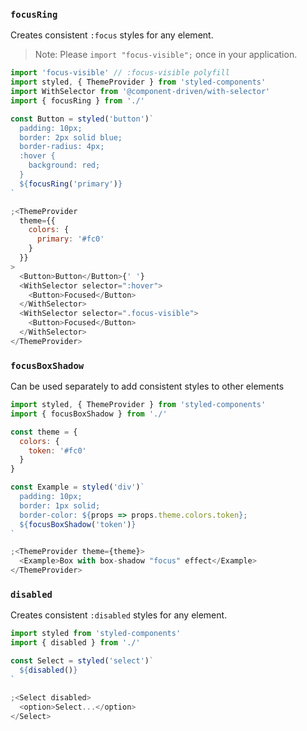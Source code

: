 ### `focusRing`

Creates consistent `:focus` styles for any element.

> Note: Please `import "focus-visible";` once in your application.

```javascript
import 'focus-visible' // :focus-visible polyfill
import styled, { ThemeProvider } from 'styled-components'
import WithSelector from '@component-driven/with-selector'
import { focusRing } from './'

const Button = styled('button')`
  padding: 10px;
  border: 2px solid blue;
  border-radius: 4px;
  :hover {
    background: red;
  }
  ${focusRing('primary')}
`

;<ThemeProvider
  theme={{
    colors: {
      primary: '#fc0'
    }
  }}
>
  <Button>Button</Button>{' '}
  <WithSelector selector=":hover">
    <Button>Focused</Button>
  </WithSelector>
  <WithSelector selector=".focus-visible">
    <Button>Focused</Button>
  </WithSelector>
</ThemeProvider>
```

### `focusBoxShadow`

Can be used separately to add consistent styles to other elements

```javascript
import styled, { ThemeProvider } from 'styled-components'
import { focusBoxShadow } from './'

const theme = {
  colors: {
    token: '#fc0'
  }
}

const Example = styled('div')`
  padding: 10px;
  border: 1px solid;
  border-color: ${props => props.theme.colors.token};
  ${focusBoxShadow('token')}
`

;<ThemeProvider theme={theme}>
  <Example>Box with box-shadow "focus" effect</Example>
</ThemeProvider>
```

### `disabled`

Creates consistent `:disabled` styles for any element.

```javascript
import styled from 'styled-components'
import { disabled } from './'

const Select = styled('select')`
  ${disabled()}
`

;<Select disabled>
  <option>Select...</option>
</Select>
```
